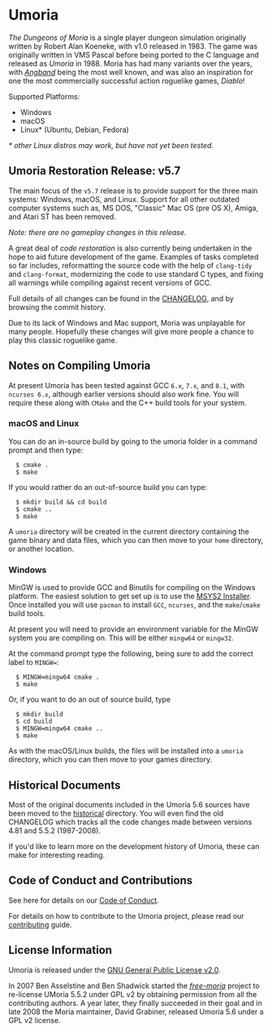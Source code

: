 # Umoria

_The Dungeons of Moria_ is a single player dungeon simulation originally
written by Robert Alan Koeneke, with v1.0 released in 1983. The game was
originally written in VMS Pascal before being ported to the C language and
released as _Umoria_ in 1988. Moria has had many variants over the years, with
[_Angband_](http://rephial.org/) being the most well known, and was also an
inspiration for one the most commercially successful action roguelike games,
_Diablo_!

Supported Platforms:

  - Windows
  - macOS
  - Linux* (Ubuntu, Debian, Fedora)

_* other Linux distros may work, but have not yet been tested._


## Umoria Restoration Release: v5.7

The main focus of the `v5.7` release is to provide support for the three
main systems: Windows, macOS, and Linux. Support for all other outdated
computer systems such as, MS DOS, "Classic" Mac OS (pre OS X), Amiga, and
Atari ST has been removed.

_Note: there are no gameplay changes in this release._

A great deal of _code restoration_ is also currently being undertaken in the
hope to aid future development of the game. Examples of tasks completed so far
includes, reformatting the source code with the help of `clang-tidy` and
`clang-format`, modernizing the code to use standard C types, and fixing all
warnings while compiling against recent versions of GCC.

Full details of all changes can be found in the [CHANGELOG](CHANGELOG.md), and
by browsing the commit history.

Due to its lack of Windows and Mac support, Moria was unplayable for many
people. Hopefully these changes will give more people a chance to play this
classic roguelike game.


## Notes on Compiling Umoria

At present Umoria has been tested against GCC `6.x`, `7.x`, and `8.1`, with
`ncurses 6.x`, although earlier versions should also work fine. You will
require these along with `CMake` and the C++ build tools for your system.


### macOS and Linux

You can do an in-source build by going to the umoria folder in a command prompt
and then type:

```
  $ cmake .
  $ make
```

If you would rather do an out-of-source build you can type:

```
  $ mkdir build && cd build
  $ cmake ..
  $ make
```

A `umoria` directory will be created in the current directory containing the
game binary and data files, which you can then move to your `home` directory,
or another location.


### Windows

MinGW is used to provide GCC and Binutils for compiling on the Windows platform.
The easiest solution to get set up is to use the [MSYS2 Installer](http://msys2.github.io/).
Once installed you will use `pacman` to install `GCC`, `ncurses`, and the
`make`/`cmake` build tools.

At present you will need to provide an environment variable for the MinGW system
you are compiling on. This will be either `mingw64` or `mingw32`.

At the command prompt type the following, being sure to add the correct label
to `MINGW=`:

```
  $ MINGW=mingw64 cmake .
  $ make
```

Or, if you want to do an out of source build, type

```
  $ mkdir build
  $ cd build
  $ MINGW=mingw64 cmake ..
  $ make
```

As with the macOS/Linux builds, the files will be installed into a `umoria`
directory, which you can then move to your games directory.


## Historical Documents

Most of the original documents included in the Umoria 5.6 sources have been
moved to the [historical](historical) directory. You will even find the old
CHANGELOG which tracks all the code changes made between versions 4.81 and
5.5.2 (1987-2008).

If you'd like to learn more on the development history of Umoria, these can
make for interesting reading.


## Code of Conduct and Contributions

See here for details on our [Code of Conduct](CODE_OF_CONDUCT.md).

For details on how to contribute to the Umoria project, please read our
[contributing](CONTRIBUTING.md) guide.


## License Information

Umoria is released under the [GNU General Public License v2.0](LICENSE).

In 2007 Ben Asselstine and Ben Shadwick started the
[_free-moria_](http://free-moria.sourceforge.net/) project to re-license
UMoria 5.5.2 under GPL v2 by obtaining permission from all the contributing
authors. A year later, they finally succeeded in their goal and in late 2008
the Moria maintainer, David Grabiner, released Umoria 5.6 under a GPL v2 license.
